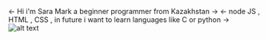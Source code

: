 <- Hi i'm Sara Mark a beginner programmer from Kazakhstan ->
<- node JS , HTML , CSS , in future i want to learn languages like C or python ->
![alt text](https://pbs.twimg.com/media/FTDcL9AUsAAYJgC?format=jpg&name=4096x4096)
